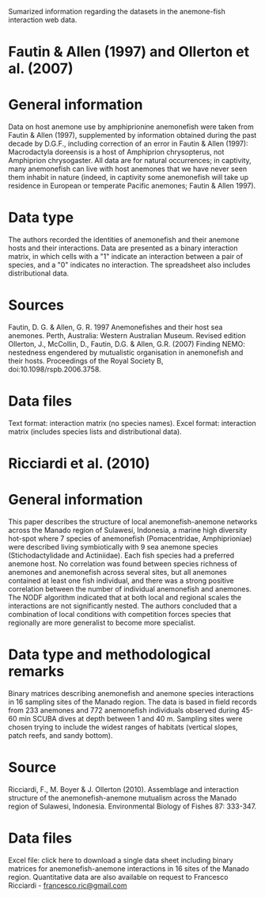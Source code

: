 Sumarized information regarding the datasets in the anemone-fish interaction web data.

# Fautin & Allen (1997) and Ollerton et al. (2007) #
# General information
Data on host anemone use by amphiprionine anemonefish were taken from Fautin & Allen (1997), supplemented by information obtained during the past decade by D.G.F., 
including correction of an error in Fautin & Allen (1997): Macrodactyla doreensis is a host of Amphiprion chrysopterus, not Amphiprion chrysogaster. 
All data are for natural occurrences; in captivity, many anemonefish can live with host anemones that we have never seen them inhabit in nature (indeed, in captivity 
some anemonefish will take up residence in European or temperate Pacific anemones; Fautin & Allen 1997).
# Data type
The authors recorded the identities of anemonefish and their anemone hosts and their interactions. Data are presented as a binary interaction matrix, in which
cells with a "1" indicate an interaction between a pair of species, and a "0" indicates no interaction. The spreadsheet also includes distributional data.
# Sources
Fautin, D. G. & Allen, G. R. 1997 Anemonefishes and their host sea anemones. Perth, Australia: Western Australian Museum. Revised edition
Ollerton, J., McCollin, D., Fautin, D.G. & Allen, G.R. (2007) Finding NEMO: nestedness engendered by mutualistic organisation in anemonefish and their 
hosts. Proceedings of the Royal Society B, doi:10.1098/rspb.2006.3758.
# Data files
Text format: interaction matrix (no species names).
Excel format: interaction matrix (includes species lists and distributional data).

# Ricciardi et al. (2010) #
# General information
This paper describes the structure of local anemonefish-anemone networks across the Manado region of Sulawesi, Indonesia, a marine high diversity hot-spot where 7 species of anemonefish (Pomacentridae, Amphiprioniae) were described living symbiotically with 9 sea anemone species (Stichodactylidade and Actiniidae). Each fish species had a preferred anemone host. 
No correlation was found between species richness of anemones and anemonefish across several sites, but all anemones contained at least one fish individual, and there was a strong positive correlation between the number of individual anemonefish and anemones. 
The NODF algorithm indicated that at both local and regional scales the interactions are not significantly nested. The authors concluded that a combination of local conditions with competition forces species that regionally are more generalist to become more specialist.     
# Data type and methodological remarks
Binary matrices describing anemonefish and anemone species interactions in 16 sampling sites of the Manado region. The data is based in field records from 233 anemones and 772 anemonefish individuals observed during 45-60 min SCUBA dives at depth between 1 and 40 m. Sampling sites were chosen trying to include the widest ranges of habitats (vertical slopes, patch reefs, and sandy bottom). 
# Source
Ricciardi, F., M. Boyer & J. Ollerton (2010). Assemblage and interaction structure of the anemonefish-anemone mutualism across the Manado region of Sulawesi, Indonesia. Environmental Biology of Fishes 87: 333-347. 
# Data files
Excel file: click here to download a single data sheet including binary matrices for anemonefish-anemone interactions in 16 sites of the Manado region. 
Quantitative data are also available on request to Francesco Ricciardi - francesco.ric@gmail.com
